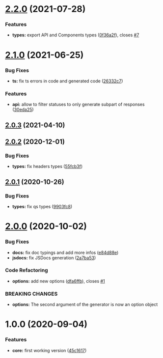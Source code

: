 # [2.2.0](https://github.com/nfroidure/openapi-ts-sdk-builder/compare/v2.1.0...v2.2.0) (2021-07-28)


### Features

* **types:** export API and Components types ([0f36a2f](https://github.com/nfroidure/openapi-ts-sdk-builder/commit/0f36a2f8e4c8c0404aa46fb8db858075cacc9972)), closes [#7](https://github.com/nfroidure/openapi-ts-sdk-builder/issues/7)



# [2.1.0](https://github.com/nfroidure/openapi-ts-sdk-builder/compare/v2.0.3...v2.1.0) (2021-06-25)


### Bug Fixes

* **ts:** fix ts errors in code and generated code ([26332c7](https://github.com/nfroidure/openapi-ts-sdk-builder/commit/26332c739964f4583f33ccd55faae5ebd412384b))


### Features

* **api:** allow to filter statuses to only generate subpart of responses ([30eda25](https://github.com/nfroidure/openapi-ts-sdk-builder/commit/30eda258aa7a7565e6ceaba80235b46c588666b1))



## [2.0.3](https://github.com/nfroidure/openapi-ts-sdk-builder/compare/v2.0.2...v2.0.3) (2021-04-10)



## [2.0.2](https://github.com/nfroidure/openapi-ts-sdk-builder/compare/v2.0.1...v2.0.2) (2020-12-01)


### Bug Fixes

* **types:** fix headers types ([55fcb3f](https://github.com/nfroidure/openapi-ts-sdk-builder/commit/55fcb3f825a7feb6a0acc4e1656268aef899f2aa))



## [2.0.1](https://github.com/nfroidure/openapi-ts-sdk-builder/compare/v2.0.0...v2.0.1) (2020-10-26)


### Bug Fixes

* **types:** fix qs types ([9903fc8](https://github.com/nfroidure/openapi-ts-sdk-builder/commit/9903fc84ec20811e11927707e1d36b1fdc43a952))



# [2.0.0](https://github.com/nfroidure/openapi-ts-sdk-builder/compare/v1.0.0...v2.0.0) (2020-10-02)


### Bug Fixes

* **docs:** fix doc typings and add more infos ([e84d88e](https://github.com/nfroidure/openapi-ts-sdk-builder/commit/e84d88ee873a6b52027934e3c6df7ae59422fc28))
* **jsdocs:** fix JSDocs generation ([2a7ba53](https://github.com/nfroidure/openapi-ts-sdk-builder/commit/2a7ba53b095d1baf636f715cc9046c1d058247c3))


### Code Refactoring

* **options:** add new options ([dfa6ffb](https://github.com/nfroidure/openapi-ts-sdk-builder/commit/dfa6ffbd33aac50cdbf7ac59634257641d715ba2)), closes [#1](https://github.com/nfroidure/openapi-ts-sdk-builder/issues/1)


### BREAKING CHANGES

* **options:** The second argument of the generator is now an option object



# 1.0.0 (2020-09-04)


### Features

* **core:** first working version ([45c1617](https://github.com/nfroidure/openapi-ts-sdk-builder/commit/45c1617d7c4402b05961fb78d56b8f6be4abffe3))




